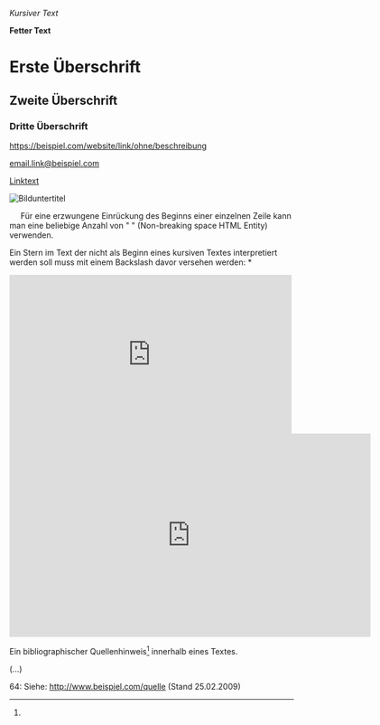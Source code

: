 <!--
  Das ist das Markdown Handbuch für die dérive Website.

  Das Handbuch enthält sämtliche Markdown Features die wir verwenden,
  und dient somit als praktisches Nachschlagewerk dass beim verfassen
  von neuen Markdowntexten hilft.

  In zweiter Linie dient es auch als Bindeglied zwischen der inhaltlichen
  und der technischen Umsetzung der Seite - Bei der technischen Umsetzung der
  Websites kann die ProgrammiererIn hier nachsehen welche Markdown Features
  die Website unterstützen muss, und umgekehrt können sich alle Verfasser von
  Inhalten darauf verlassen, dass diese dann auch korrekt dargestellt werden.
-->

*Kursiver Text*

**Fetter Text**

# Erste Überschrift

## Zweite Überschrift

### Dritte Überschrift

<https://beispiel.com/website/link/ohne/beschreibung>

<email.link@beispiel.com>

[Linktext](www.beispiel.com)

![Bilduntertitel](/Pfad/eines/bildes.jpg)

&nbsp;&nbsp;&nbsp;&nbsp;&nbsp;Für eine erzwungene Einrückung des Beginns einer einzelnen Zeile kann man eine beliebige Anzahl von "&nbsp;" (Non-breaking space HTML Entity) verwenden.

Ein Stern im Text der nicht als Beginn eines kursiven Textes interpretiert
werden soll muss mit einem Backslash davor versehen werden: \*


<!--
  Anmerkung: Die folgenden Features werden im Markdown Preview Panel von Atom
             nicht korrekt dargestellt, da sie weniger stark verbreiteten
             Markdown Standards enstammen. Auf der Website werden sie aber -
             wie alle anderen Features oberhalb auch - voll unterstützt!
-->


<!-- Vimeo Embed: -->

<iframe src="http://player.vimeo.com/video/123456789" width="500" height="281" frameborder="0" webkitAllowFullScreen="webkitAllowFullScreen" mozallowfullscreen="mozallowfullscreen" allowFullScreen="allowFullScreen"></iframe>


<!-- Youtube Embed: -->

<iframe width="640" height="360" src="http://www.youtube.com/embed/xCpmfBWRPPM?feature=player_detailpage" frameborder="0" allowfullscreen="allowfullscreen"></iframe>


<!-- Bibliographische Verweise bzw. Fussnoten: -->

Ein bibliographischer Quellenhinweis[^1] innerhalb eines Textes.

(...)

[^1]:
   64:     Siehe: <http://www.beispiel.com/quelle> (Stand 25.02.2009)
